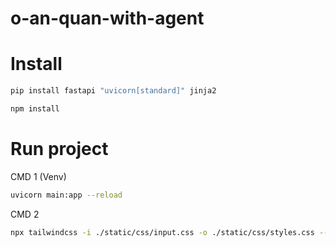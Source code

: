 # o-an-quan-with-agent


# Install

```bash
pip install fastapi "uvicorn[standard]" jinja2
```

```bash
npm install
```

# Run project

CMD 1 (Venv)
```bash
uvicorn main:app --reload
```

CMD 2
```bash
npx tailwindcss -i ./static/css/input.css -o ./static/css/styles.css --watch
```